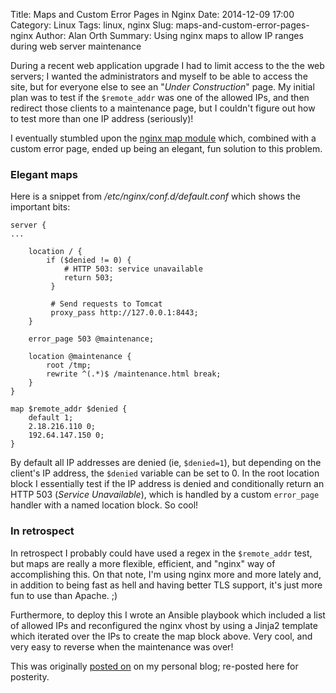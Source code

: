 Title: Maps and Custom Error Pages in Nginx
Date: 2014-12-09 17:00
Category: Linux
Tags: linux, nginx
Slug: maps-and-custom-error-pages-nginx
Author: Alan Orth
Summary: Using nginx maps to allow IP ranges during web server maintenance


During a recent web application upgrade I had to limit access to the the web servers; I wanted the administrators and myself to be able to access the site, but for everyone else to see an "_Under Construction_" page. My initial plan was to test if the `$remote_addr` was one of the allowed IPs, and then redirect those clients to a maintenance page, but I couldn't figure out how to test more than one IP address (seriously)!

I eventually stumbled upon the [nginx map module](http://nginx.org/en/docs/http/ngx_http_map_module.html) which, combined with a custom error page, ended up being an elegant, fun solution to this problem.

### Elegant maps
Here is a snippet from _/etc/nginx/conf.d/default.conf_ which shows the important bits:

```
server {
...

    location / {
        if ($denied != 0) {
            # HTTP 503: service unavailable
            return 503;
         }

         # Send requests to Tomcat
         proxy_pass http://127.0.0.1:8443;
    }

    error_page 503 @maintenance;

    location @maintenance {
        root /tmp;
        rewrite ^(.*)$ /maintenance.html break;
    }
}

map $remote_addr $denied {
    default 1;
    2.18.216.110 0;
    192.64.147.150 0;
}
```

By default all IP addresses are denied (ie, `$denied=1`), but depending on the client's IP address, the `$denied` variable can be set to 0. In the root location block I essentially test if the IP address is denied and conditionally return an HTTP 503 (_Service Unavailable_), which is handled by a custom `error_page` handler with a named location block. So cool!

### In retrospect
In retrospect I probably could have used a regex in the `$remote_addr` test, but maps are really a more flexible, efficient, and "nginx" way of accomplishing this. On that note, I'm using nginx more and more lately and, in addition to being fast as hell and having better TLS support, it's just more fun to use than Apache. ;)

Furthermore, to deploy this I wrote an Ansible playbook which included a list of allowed IPs and reconfigured the nginx vhost by using a Jinja2 template which iterated over the IPs to create the map block above. Very cool, and very easy to reverse when the maintenance was over!

This was originally [posted on](https://mjanja.ch/2014/12/maps-and-custom-error-pages-in-nginx/) on my personal blog; re-posted here for posterity.
